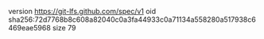 version https://git-lfs.github.com/spec/v1
oid sha256:72d7768b8c608a82040c0a3fa44933c0a71134a558280a517938c6469eae5968
size 79
